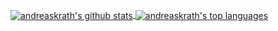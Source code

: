 </a> <a href="https://github.com/anuraghazra/github-readme-stat"><img align="center" src="https://github-readme-stats.vercel.app/api?username=andreaskrath&show_icons=true&include_all_commits=true&theme=buefy&hide_border=true&count_private=true&bg_color=ffffff00" alt="andreaskrath's github stats"/> </a> <a href="https://github.com/anuraghazra/github-readme-stat"><img align="center" src="https://github-readme-stats.vercel.app/api/top-langs/?username=andreaskrath&layout=compact&theme=buefy&hide_border=true&bg_color=ffffff00" alt="andreaskrath's top languages"/>
